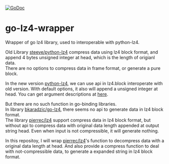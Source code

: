 [![GoDoc](https://godoc.org/github.com/kmiku7/go-lz4-wrapper/lz4wrapper?status.svg)](https://godoc.org/github.com/kmiku7/go-lz4-wrapper/lz4wrapper)

# go-lz4-wrapper
Wrapper of go lz4 library, used to interoperable with python-lz4.

Old Library [steeve/python-lz4](https://github.com/steeve/python-lz4) compress data using lz4 block format, and append 4 bytes unsigned integer at head, which is the length of origianl data.  
There are no options to compress data in frame format, or generate a pure block.

In the new version [python-lz4](https://github.com/python-lz4/python-lz4), we can use api in lz4.block interoperate with old version. With default options, it also will append a unsigned integer at head. You can get argument descriptions at [here](https://python-lz4.readthedocs.io/en/stable/lz4.block.html#lz4.block.compress).

But there are no such function in go-binding libraries.  
In library [bkaradzic/go-lz4](https://github.com/bkaradzic/go-lz4), there seems no api to generate data in lz4 block format.  
The library [pierrec/lz4](https://github.com/pierrec/lz4) support compress data in lz4 block format, but without api to compress data with original data length appended at output string head. Even when input is not compressible, it will generate nothing.

In this repositoy, I will wrap [pierrec/lz4](https://github.com/pierrec/lz4)'s function to decompress data with a original data length at head. And also provide a compress function to deal with not-compressible data, to generate a expanded string in lz4 block format.
